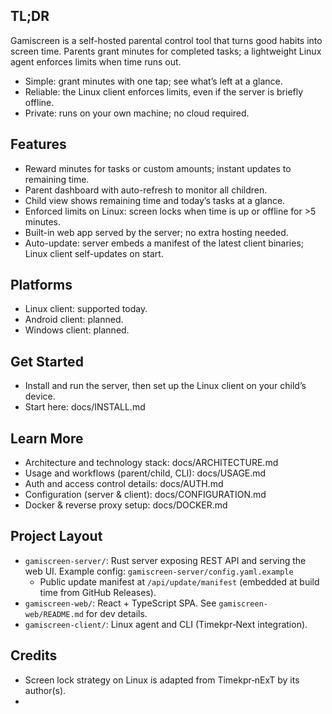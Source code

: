 ## TL;DR

Gamiscreen is a self-hosted parental control tool that turns good habits into screen time. Parents grant minutes for completed tasks; a lightweight Linux agent enforces limits when time runs out.

- Simple: grant minutes with one tap; see what’s left at a glance.
- Reliable: the Linux client enforces limits, even if the server is briefly offline.
- Private: runs on your own machine; no cloud required.

## Features

- Reward minutes for tasks or custom amounts; instant updates to remaining time.
- Parent dashboard with auto-refresh to monitor all children.
- Child view shows remaining time and today’s tasks at a glance.
- Enforced limits on Linux: screen locks when time is up or offline for >5 minutes.
- Built-in web app served by the server; no extra hosting needed.
- Auto-update: server embeds a manifest of the latest client binaries; Linux client self-updates on start.

## Platforms

- Linux client: supported today.
- Android client: planned.
- Windows client: planned.

## Get Started

- Install and run the server, then set up the Linux client on your child’s device.
- Start here: docs/INSTALL.md

## Learn More

- Architecture and technology stack: docs/ARCHITECTURE.md
- Usage and workflows (parent/child, CLI): docs/USAGE.md
- Auth and access control details: docs/AUTH.md
- Configuration (server & client): docs/CONFIGURATION.md
- Docker & reverse proxy setup: docs/DOCKER.md

## Project Layout

- `gamiscreen-server/`: Rust server exposing REST API and serving the web UI. Example config: `gamiscreen-server/config.yaml.example`
  - Public update manifest at `/api/update/manifest` (embedded at build time from GitHub Releases).
- `gamiscreen-web/`: React + TypeScript SPA. See `gamiscreen-web/README.md` for dev details.
- `gamiscreen-client/`: Linux agent and CLI (Timekpr‑Next integration).

## Credits

- Screen lock strategy on Linux is adapted from Timekpr‑nExT by its author(s).
- 
